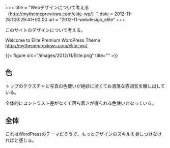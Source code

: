+++
title = "Webデザインについて考える（http://mythemepreviews.com/elite-wp/）"
date = 2012-11-28T00:29:41+00:00
url = "2012-11-webdesign_elite"
+++

このサイトのデザインについて考える。

Welcome to Elite Premium WordPress Theme  
<http://mythemepreviews.com/elite-wp/>

{{< figure src="/images/2012/11/Elite.png" title="" >}}

## 色

トップのテクスチャと写真の色使いが絶妙に渋くてお洒落な雰囲気を醸し出している。

全体的にコントラスト差がなくて落ち着きが得られる色使いとなっている。

## 全体

これはWordPressのテーマだそうで、もっとデザインのスキルを身につけなければと感じる。